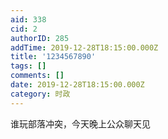 ```yaml
---
aid: 338
cid: 2
authorID: 285
addTime: 2019-12-28T18:15:00.000Z
title: '1234567890'
tags: []
comments: []
date: 2019-12-28T18:15:00.000Z
category: 时政
---
```


谁玩部落冲突，今天晚上公众聊天见
